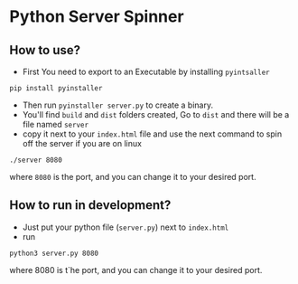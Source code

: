 # Python Server Spinner

## How to use?
- First You need to export to an Executable
by installing `pyintsaller`
```
pip install pyinstaller
```
- Then run `pyinstaller server.py` to create a binary.
- You'll find `build` and `dist` folders created, Go to `dist` and there will be a file named `server`
- copy it next to your `index.html` file and use the next command to spin off the server if you are on linux
```
./server 8080 
```
where `8080` is the port, and you can change it to your desired port.

## How to run in development?
- Just put your python file (`server.py`) next to `index.html`
- run
```
python3 server.py 8080
```
where 8080 is t`he port, and you can change it to your desired port.